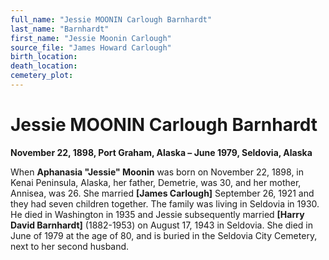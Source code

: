 ```yaml
---
full_name: "Jessie MOONIN Carlough Barnhardt"
last_name: "Barnhardt"
first_name: "Jessie Moonin Carlough"
source_file: "James Howard Carlough"
birth_location:
death_location:
cemetery_plot: 
---
```

# Jessie MOONIN Carlough Barnhardt

**November 22, 1898, Port Graham, Alaska – June 1979, Seldovia, Alaska**

When **Aphanasia "Jessie" Moonin** was born on November 22, 1898, in
Kenai Peninsula, Alaska, her father, Demetrie, was 30, and her mother,
Annisea, was 26. She married **\[James Carlough\]** September 26, 1921
and they had seven children together. The family was living in Seldovia
in 1930. He died in Washington in 1935 and Jessie subsequently married
**\[Harry David Barnhardt\]** (1882-1953) on August 17, 1943 in
Seldovia. She died in June of 1979 at the age of 80, and is buried in
the Seldovia City Cemetery, next to her second husband.

